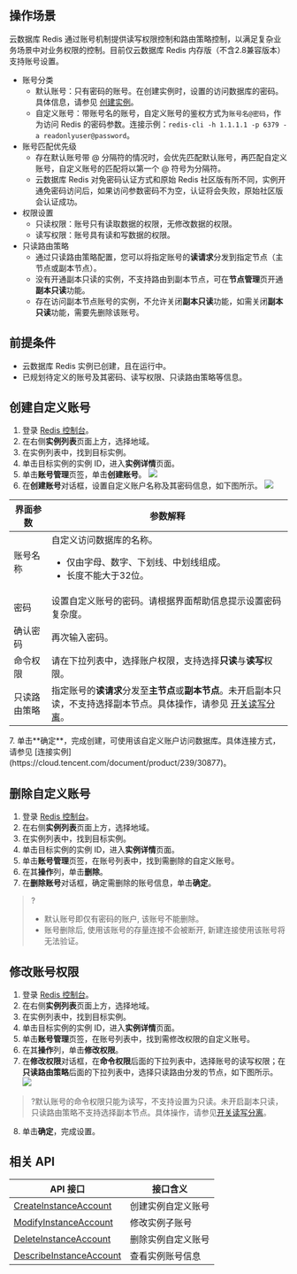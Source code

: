 ## 操作场景

云数据库 Redis 通过账号机制提供读写权限控制和路由策略控制，以满足复杂业务场景中对业务权限的控制。目前仅云数据库 Redis 内存版（不含2.8兼容版本）支持账号设置。

- 账号分类
  - 默认账号：只有密码的账号。在创建实例时，设置的访问数据库的密码。具体信息，请参见 [创建实例](https://cloud.tencent.com/document/product/239/30871)。
  - 自定义账号：带账号名的账号，自定义账号的鉴权方式为`账号名@密码`，作为访问 Redis 的密码参数。连接示例：`redis-cli -h 1.1.1.1 -p 6379 -a readonlyuser@password`。
- 账号匹配优先级
  - 存在默认账号带 @ 分隔符的情况时，会优先匹配默认账号，再匹配自定义账号，自定义账号的匹配将以第一个 @ 符号为分隔符。
  - 云数据库 Redis 对免密码认证方式和原始 Redis 社区版有所不同，实例开通免密码访问后，如果访问参数密码不为空，认证将会失败，原始社区版会认证成功。
- 权限设置
  - 只读权限：账号只有读取数据的权限，无修改数据的权限。
  - 读写权限：账号具有读和写数据的权限。
- 只读路由策略
  - 通过只读路由策略配置，您可以将指定账号的**读请求**分发到指定节点（主节点或副本节点）。
  - 没有开通副本只读的实例，不支持路由到副本节点，可在**节点管理**页开通**副本只读**功能。
  - 存在访问副本节点账号的实例，不允许关闭**副本只读**功能，如需关闭**副本只读**功能，需要先删除该账号。

## 前提条件

- 云数据库 Redis 实例已创建，且在运行中。
- 已规划待定义的账号及其密码、读写权限、只读路由策略等信息。

## 创建自定义账号

1. 登录 [Redis 控制台](https://console.cloud.tencent.com/redis)。
2. 在右侧**实例列表**页面上方，选择地域。
3. 在实例列表中，找到目标实例。
4. 单击目标实例的实例 ID，进入**实例详情**页面。
5. 单击**账号管理**页签，单击**创建账号**。
![](https://qcloudimg.tencent-cloud.cn/raw/fd3ac23077b5706bc7eb154d0c9bf936.png)
6. 在**创建账号**对话框，设置自定义账户名称及其密码信息，如下图所示。
![](https://qcloudimg.tencent-cloud.cn/raw/5663206d14e0f343bee74bc6898b7788.png)
<table>
<thead><tr><th>界面参数</th><th>参数解释</th></tr></thead>
<tbody><tr>
<td>账号名称</td>
<td>自定义访问数据库的名称。<ul><li>仅由字母、数字、下划线、中划线组成。</li><li>长度不能大于32位。</li></ul></td></tr>
<tr>
<td>密码</td>
<td>设置自定义账号的密码。请根据界面帮助信息提示设置密码复杂度。</td></tr>
<tr>
<td>确认密码</td>
<td>再次输入密码。</td></tr>
<tr>
<td>命令权限</td>
<td>请在下拉列表中，选择账户权限，支持选择<strong>只读</strong>与<strong>读写</strong>权限。</td></tr>
<tr>
<td>只读路由策略</td>
<td>指定账号的<strong>读请求</strong>分发至<strong>主节点</strong>或<strong>副本节点</strong>。未开启副本只读，不支持选择副本节点。具体操作，请参见 <a href="https://cloud.tencent.com/document/product/239/19543">开关读写分离</a>。</td></tr>
</tbody></table>
7. 单击**确定**，完成创建，可使用该自定义账户访问数据库。具体连接方式，请参见 [连接实例](https://cloud.tencent.com/document/product/239/30877)。

## 删除自定义账号

1. 登录 [Redis 控制台](https://console.cloud.tencent.com/redis)。
2. 在右侧**实例列表**页面上方，选择地域。
3. 在实例列表中，找到目标实例。
4. 单击目标实例的实例 ID，进入**实例详情**页面。
5. 单击**账号管理**页签，在账号列表中，找到需删除的自定义账号。
6. 在其**操作**列，单击**删除**。
7. 在**删除账号**对话框，确定需删除的账号信息，单击**确定**。
> ?
> - 默认账号即仅有密码的账户, 该账号不能删除。
> - 账号删除后, 使用该账号的存量连接不会被断开, 新建连接使用该账号将无法验证。

## 修改账号权限

1. 登录 [Redis 控制台](https://console.cloud.tencent.com/redis)。
2. 在右侧**实例列表**页面上方，选择地域。
3. 在实例列表中，找到目标实例。
4. 单击目标实例的实例 ID，进入**实例详情**页面。
5. 单击**账号管理**页签，在账号列表中，找到需修改权限的自定义账号。
6. 在其**操作**列，单击**修改权限**。
7. 在**修改权限**对话框，在**命令权限**后面的下拉列表中，选择账号的读写权限；在**只读路由策略**后面的下拉列表中，选择只读路由分发的节点，如下图所示。
![](https://qcloudimg.tencent-cloud.cn/raw/637c844b6b7d5b4587a315613cf8abf3.png)
> ?默认账号的命令权限只能为读写，不支持设置为只读。未开启副本只读，只读路由策略不支持选择副本节点。具体操作，请参见[开关读写分离](https://cloud.tencent.com/document/product/239/19543)。
8. 单击**确定**，完成设置。

## 相关 API

| API 接口                                                      | 接口含义           |
| ------------------------------------------------------------ | ------------------ |
| [CreateInstanceAccount](https://cloud.tencent.com/document/api/239/38926) | 创建实例自定义账号 |
| [ModifyInstanceAccount](https://cloud.tencent.com/document/api/239/38923) | 修改实例子账号     |
| [DeleteInstanceAccount](https://cloud.tencent.com/document/api/239/38925) | 删除实例自定义账号 |
| [DescribeInstanceAccount](https://cloud.tencent.com/document/api/239/38924) | 查看实例账号信息   |

